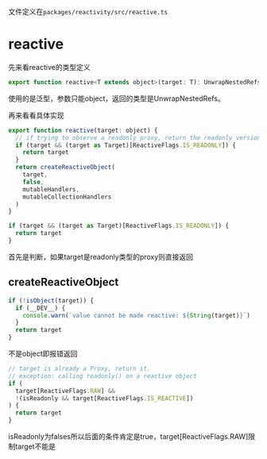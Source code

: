 文件定义在`packages/reactivity/src/reactive.ts`

# reactive

先来看reactive的类型定义

```js
export function reactive<T extends object>(target: T): UnwrapNestedRefs<T>
```

使用的是泛型，参数只能object，返回的类型是UnwrapNestedRefs。

再来看看具体实现

```js
export function reactive(target: object) {
  // if trying to observe a readonly proxy, return the readonly version.
  if (target && (target as Target)[ReactiveFlags.IS_READONLY]) {
    return target
  }
  return createReactiveObject(
    target,
    false,
    mutableHandlers,
    mutableCollectionHandlers
  )
}
```

```js
if (target && (target as Target)[ReactiveFlags.IS_READONLY]) {
  return target
}
```

首先是判断，如果target是readonly类型的proxy则直接返回

## createReactiveObject

```js
if (!isObject(target)) {
  if (__DEV__) {
    console.warn(`value cannot be made reactive: ${String(target)}`)
  }
  return target
}
```

不是object即报错返回

```js
// target is already a Proxy, return it.
// exception: calling readonly() on a reactive object
if (
  target[ReactiveFlags.RAW] &&
  !(isReadonly && target[ReactiveFlags.IS_REACTIVE])
) {
  return target
}
```

isReadonly为falses所以后面的条件肯定是true，target[ReactiveFlags.RAW]限制target不能是


